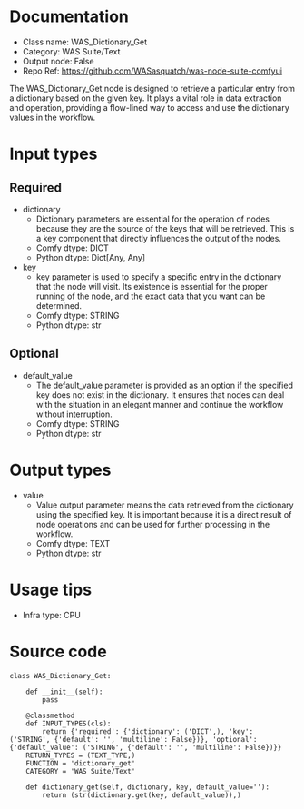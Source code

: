 # Documentation
- Class name: WAS_Dictionary_Get
- Category: WAS Suite/Text
- Output node: False
- Repo Ref: https://github.com/WASasquatch/was-node-suite-comfyui

The WAS_Dictionary_Get node is designed to retrieve a particular entry from a dictionary based on the given key. It plays a vital role in data extraction and operation, providing a flow-lined way to access and use the dictionary values in the workflow.

# Input types
## Required
- dictionary
    - Dictionary parameters are essential for the operation of nodes because they are the source of the keys that will be retrieved. This is a key component that directly influences the output of the nodes.
    - Comfy dtype: DICT
    - Python dtype: Dict[Any, Any]
- key
    - key parameter is used to specify a specific entry in the dictionary that the node will visit. Its existence is essential for the proper running of the node, and the exact data that you want can be determined.
    - Comfy dtype: STRING
    - Python dtype: str
## Optional
- default_value
    - The default_value parameter is provided as an option if the specified key does not exist in the dictionary. It ensures that nodes can deal with the situation in an elegant manner and continue the workflow without interruption.
    - Comfy dtype: STRING
    - Python dtype: str

# Output types
- value
    - Value output parameter means the data retrieved from the dictionary using the specified key. It is important because it is a direct result of node operations and can be used for further processing in the workflow.
    - Comfy dtype: TEXT
    - Python dtype: str

# Usage tips
- Infra type: CPU

# Source code
```
class WAS_Dictionary_Get:

    def __init__(self):
        pass

    @classmethod
    def INPUT_TYPES(cls):
        return {'required': {'dictionary': ('DICT',), 'key': ('STRING', {'default': '', 'multiline': False})}, 'optional': {'default_value': ('STRING', {'default': '', 'multiline': False})}}
    RETURN_TYPES = (TEXT_TYPE,)
    FUNCTION = 'dictionary_get'
    CATEGORY = 'WAS Suite/Text'

    def dictionary_get(self, dictionary, key, default_value=''):
        return (str(dictionary.get(key, default_value)),)
```